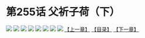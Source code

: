 # 第255话 父祈子荷（下）
![](https://mhpic.xiaomingtaiji.net/comic/D/斗破苍穹拆分版/255话/1.jpg-zymk.middle.webp)
![](https://mhpic.xiaomingtaiji.net/comic/D/斗破苍穹拆分版/255话/2.jpg-zymk.middle.webp)
![](https://mhpic.xiaomingtaiji.net/comic/D/斗破苍穹拆分版/255话/3.jpg-zymk.middle.webp)
![](https://mhpic.xiaomingtaiji.net/comic/D/斗破苍穹拆分版/255话/4.jpg-zymk.middle.webp)
![](https://mhpic.xiaomingtaiji.net/comic/D/斗破苍穹拆分版/255话/5.jpg-zymk.middle.webp)
![](https://mhpic.xiaomingtaiji.net/comic/D/斗破苍穹拆分版/255话/6.jpg-zymk.middle.webp)
![](https://mhpic.xiaomingtaiji.net/comic/D/斗破苍穹拆分版/255话/7.jpg-zymk.middle.webp)
![](https://mhpic.xiaomingtaiji.net/comic/D/斗破苍穹拆分版/255话/8.jpg-zymk.middle.webp)
[【上一章】](./254.md)
[【目录】](./READMD.md)
[【下一章】](./256.md)

